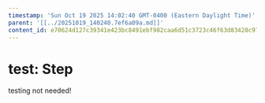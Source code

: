 ```yaml
---
timestamp: 'Sun Oct 19 2025 14:02:40 GMT-0400 (Eastern Daylight Time)'
parent: '[[../20251019_140240.7ef6a09a.md]]'
content_id: e70624d127c39341e423bc8491ebf982caa6d51c3723c46f63d83428c9782785
---
```


# test: Step

testing not needed!
